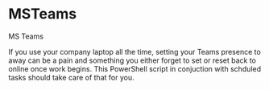 # MSTeams
MS Teams

If you use your company laptop all the time, setting your Teams presence to away can be a pain and something you either forget to set or reset back to online once work begins.  This PowerShell script in conjuction with schduled tasks should take care of that for you.
